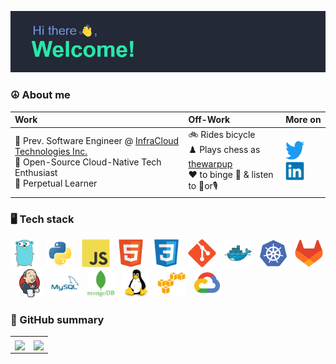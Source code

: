 <p  align="center">
  <img src="./header_1.png" alt="Introduction"/>
</p>

### ☮️ About me

<div align="left">

| Work | Off-Work |  More on |
| :--- | :--- | :--- |
| 🚀 Prev. Software Engineer @ [InfraCloud Technologies Inc.](//infracloud.io) <br/>🔰 Open-Source Cloud-Native Tech Enthusiast <br/>🌱 Perpetual Learner | 🚲 Rides bicycle <br/>♟️	Plays chess as [thewarpup](//chess.com/member/thewarpup) <br/> ❤️ to binge 🎥 & listen to 🎵or🎙️| <a href="https://twitter.com/shlokc9"><img src="https://github.com/devicons/devicon/blob/master/icons/twitter/twitter-original.svg" alt="Twitter" width="30" height="30"/></a> &nbsp; <a href="https://www.linkedin.com/in/shlokc9/"><img src="https://github.com/devicons/devicon/blob/master/icons/linkedin/linkedin-original.svg" alt="LinkedIn" width="30" height="30"/></a> |

</div>

### 🖥️ Tech stack

<p  align="left">
  <img src="https://github.com/devicons/devicon/blob/master/icons/go/go-original.svg" alt="Golang" width="45" height="45" /> &nbsp;
  <img src="https://github.com/devicons/devicon/blob/master/icons/python/python-original.svg" alt="Python" width="45" height="45" /> &nbsp;
  <img src="https://github.com/devicons/devicon/blob/master/icons/javascript/javascript-original.svg" alt="JavaScript" width="45" height="45" /> &nbsp;
  <img src="https://github.com/devicons/devicon/blob/master/icons/html5/html5-original.svg" alt="HTML5" width="45" height="45" /> &nbsp;
  <img src="https://github.com/devicons/devicon/blob/master/icons/css3/css3-original.svg" alt="CSS3" width="45" height="45" /> &nbsp;
  <img src="https://github.com/devicons/devicon/blob/master/icons/git/git-original.svg" alt="Git" width="45" height="45" /> &nbsp;
  <img src="https://github.com/devicons/devicon/blob/master/icons/docker/docker-original.svg" alt="Docker" width="45" height="45" /> &nbsp;
  <img src="https://github.com/devicons/devicon/blob/master/icons/kubernetes/kubernetes-plain.svg" alt="Kubernetes" width="45" height="45" /> &nbsp;
  <img src="https://github.com/devicons/devicon/blob/master/icons/gitlab/gitlab-original.svg" alt="AWS" width="45" height="45" /> &nbsp;
  <img src="https://github.com/devicons/devicon/blob/master/icons/jenkins/jenkins-original.svg" alt="Jenkins" width="45" height="45" /> &nbsp;
  <img src="https://github.com/devicons/devicon/blob/master/icons/mysql/mysql-plain-wordmark.svg" alt="MySQL" width="45" height="45"/> &nbsp;
  <img src="https://github.com/devicons/devicon/blob/master/icons/mongodb/mongodb-plain-wordmark.svg" alt="MongoDB" width="45" height="45"/> &nbsp;
  <img src="https://github.com/devicons/devicon/blob/master/icons/linux/linux-original.svg" alt="Linux" width="45" height="45" /> &nbsp;
  <img src="https://github.com/devicons/devicon/blob/master/icons/amazonwebservices/amazonwebservices-original.svg" alt="AWS" width="45" height="45" /> &nbsp;
  <img src="https://github.com/devicons/devicon/blob/master/icons/googlecloud/googlecloud-original.svg" alt="GoogleCloud" width="45" height="45" /> &nbsp;
</p>


### 🎯 GitHub summary


<table style="border-collapse:collapse;border:none;">
  <tr>
    <th>
      <img src="https://github-readme-stats.vercel.app/api?username=shlokc9&hide_border=true&show_icons=true&custom_title=Shlok's GitHub Stats&count_private=true&theme=blueberry" align="center" />
    </th>
    <th>
      <img src="https://github-readme-streak-stats.herokuapp.com/?user=shlokc9&hide_border=true&theme=blueberry" align="center" />
    </th>
  </tr>
</table>
